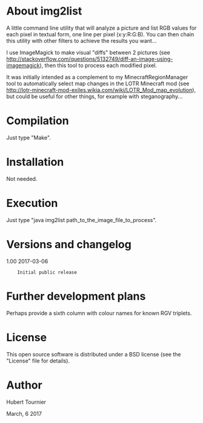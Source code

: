 # About img2list

A little command line utility that will analyze a picture and list RGB values for each pixel in textual form, one line per pixel (x:y:R:G:B). You can then chain this utility with other filters to achieve the results you want...

I use ImageMagick to make visual "diffs" between 2 pictures (see http://stackoverflow.com/questions/5132749/diff-an-image-using-imagemagick), then this tool to process each modified pixel.

It was initially intended as a complement to my MinecraftRegionManager tool to automatically select map changes in the LOTR Minecraft mod (see http://lotr-minecraft-mod-exiles.wikia.com/wiki/LOTR_Mod_map_evolution), but could be useful for other things, for example with steganography...

# Compilation

Just type "Make".

# Installation

Not needed.

# Execution

Just type "java img2list path_to_the_image_file_to_process".

# Versions and changelog

1.00 2017-03-06

        Initial public release

# Further development plans

Perhaps provide a sixth column with colour names for known RGV triplets.

# License

This open source software is distributed under a BSD license (see the "License" file for details).

# Author

Hubert Tournier

March, 6 2017
